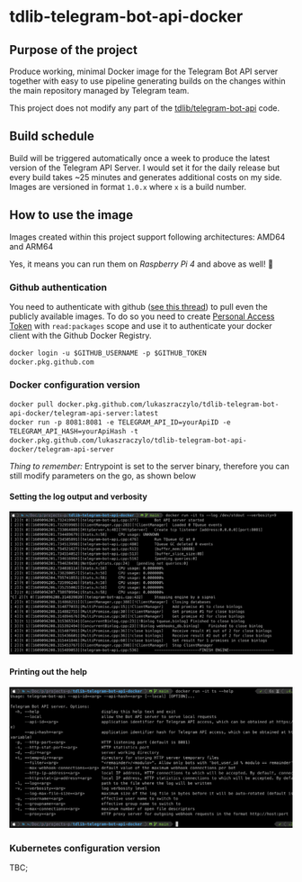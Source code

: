 # tdlib-telegram-bot-api-docker

## Purpose of the project
Produce working, minimal Docker image for the Telegram Bot API server together with easy
to use pipeline generating builds on the changes within the main repository managed by
Telegram team.

This project does not modify any part of the [tdlib/telegram-bot-api](https://github.com/tdlib/telegram-bot-api) code.

## Build schedule
Build will be triggered automatically once a week to produce the latest version of the Telegram API Server.
I would set it for the daily release but every build takes ~25 minutes and generates additional costs on my side.
Images are versioned in format `1.0.x` where `x` is a build number.

## How to use the image

Images created within this project support following architectures: AMD64 and ARM64

Yes, it means you can run them on *Raspberry Pi 4* and above as well! 🥳

### Github authentication
You need to authenticate with github ([see this thread](https://github.community/t/docker-pull-from-public-github-package-registry-fail-with-no-basic-auth-credentials-error/16358/87)) to pull even the publicly available images. To do so you need to create [Personal Access Token](https://github.com/settings/tokens/new) with `read:packages` scope and use it to authenticate your docker client with the Github Docker Registry.

```
docker login -u $GITHUB_USERNAME -p $GITHUB_TOKEN docker.pkg.github.com
```

### Docker configuration version

```
docker pull docker.pkg.github.com/lukaszraczylo/tdlib-telegram-bot-api-docker/telegram-api-server:latest
docker run -p 8081:8081 -e TELEGRAM_API_ID=yourApiID -e TELEGRAM_API_HASH=yourApiHash -t docker.pkg.github.com/lukaszraczylo/tdlib-telegram-bot-api-docker/telegram-api-server
```

*Thing to remember:* Entrypoint is set to the server binary, therefore you can still modify parameters on the go, as shown below

#### Setting the log output and verbosity
![Set the log output and verbosity](img/screen-001.png?raw=true)

#### Printing out the help
![Print out the help](img/screen-002.png?raw=true)

### Kubernetes configuration version

TBC;
